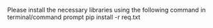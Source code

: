 Please install the necessary libraries using the following command in terminal/command prompt
pip install -r req.txt
